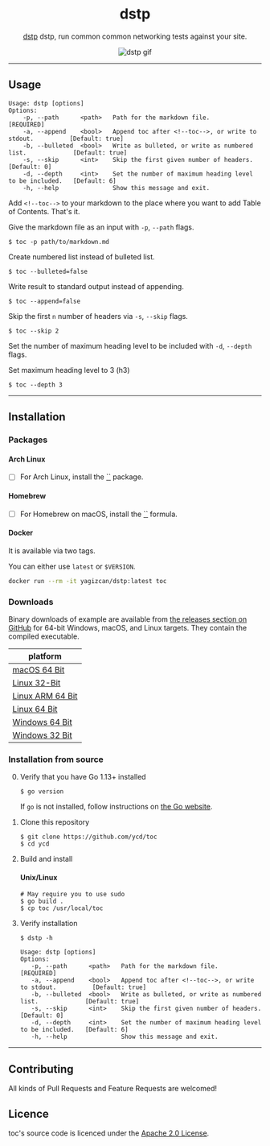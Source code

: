 <div align="center">
<h1>dstp</h1>

[dstp](https://github.com/ycd/dstp) dstp, run common common networking tests against your site.


![dstp gif](assets/dstp.jpeg)

</div>


---

## Usage



```
Usage: dstp [options]
Options:
	-p, --path      <path>   Path for the markdown file.                               [REQUIRED]
	-a, --append    <bool>   Append toc after <!--toc-->, or write to stdout.          [Default: true]
	-b, --bulleted  <bool>   Write as bulleted, or write as numbered list.             [Default: true] 
	-s, --skip      <int>    Skip the first given number of headers.                   [Default: 0]
	-d, --depth     <int>    Set the number of maximum heading level to be included.   [Default: 6]
	-h, --help               Show this message and exit.
```

Add `<!--toc-->`  to your markdown to the place where you want to add Table of Contents. That's it.

Give the markdown file as an input with `-p`, `--path` flags.

```
$ toc -p path/to/markdown.md
```

Create numbered list instead of bulleted list.

```
$ toc --bulleted=false
```

Write result to standard output instead of appending.

```
$ toc --append=false
```

Skip the first `n` number of headers via `-s`, `--skip` flags.

```
$ toc --skip 2
```

Set the number of maximum heading level to be included with `-d`, `--depth` flags.

Set maximum heading level to 3 (h3)

```
$ toc --depth 3
```

---


## Installation


### Packages

#### Arch Linux

* [ ] For Arch Linux, install the [``]() package.

#### Homebrew

* [ ] For Homebrew on macOS, install the [``]() formula.

#### Docker

It is available via two tags.

You can either use `latest` or `$VERSION`.

```sh
docker run --rm -it yagizcan/dstp:latest toc
```


### Downloads

Binary downloads of example are available from [the releases section on GitHub](https://github.com/ycd/toc/releases/) for 64-bit Windows, macOS, and Linux targets. They contain the compiled executable.

| platform     |
| ----------- | 
| [macOS 64 Bit](https://github.com/ycd/toc/releases/download/v0.2.5/toc_0.2.5_darwin_x86_64.tar.gz)
| [Linux 32-Bit](https://github.com/ycd/toc/releases/download/v0.2.5/toc_0.2.5_linux_i386.tar.gz)
| [Linux ARM 64 Bit](https://github.com/ycd/toc/releases/download/v0.2.5/toc_0.2.5_linux_arm64.tar.gz)
| [Linux 64 Bit](https://github.com/ycd/toc/releases/download/v0.2.5/toc_0.2.5_linux_x86_64.tar.gz)
| [Windows 64 Bit](https://github.com/ycd/toc/releases/download/v0.2.5/toc_0.2.5_windows_x86_64.zip)
| [Windows 32 Bit](https://github.com/ycd/toc/releases/download/v0.2.5/toc_0.2.5_windows_i386.zip)



### Installation from source

0. Verify that you have Go 1.13+ installed

   ```
   $ go version
   ```

   If `go` is not installed, follow instructions on [the Go website](https://golang.org/doc/install).

1. Clone this repository

   ```
   $ git clone https://github.com/ycd/toc 
   $ cd ycd
   ```

2. Build and install

   #### Unix/Linux
   ```
   # May require you to use sudo
   $ go build .
   $ cp toc /usr/local/toc
   ```

3. Verify installation

   ```
   $ dstp -h 

   Usage: dstp [options]
   Options:
      -p, --path      <path>   Path for the markdown file.                               [REQUIRED]
      -a, --append    <bool>   Append toc after <!--toc-->, or write to stdout.          [Default: true]
      -b, --bulleted  <bool>   Write as bulleted, or write as numbered list.             [Default: true] 
      -s, --skip      <int>    Skip the first given number of headers.                   [Default: 0]
      -d, --depth     <int>    Set the number of maximum heading level to be included.   [Default: 6]
      -h, --help               Show this message and exit.
   ```
---


## Contributing

All kinds of Pull Requests and Feature Requests are welcomed!

## Licence

toc's source code is licenced under the [Apache 2.0 License](https://www.apache.org/licenses/LICENSE-2.0.txt).
